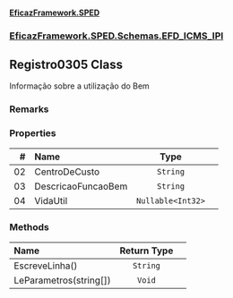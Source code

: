 #### [EficazFramework.SPED](EficazFrameworkSPED.md 'EficazFramework SPED')
### [EficazFramework.SPED.Schemas.EFD_ICMS_IPI](EficazFramework.SPED.Schemas.EFD_ICMS_IPI.md 'EficazFramework.SPED.Schemas.EFD_ICMS_IPI')

## Registro0305 Class

Informação sobre a utilização do Bem

### Remarks
### Properties

| # | Name | Type | |
| ---: | :--- | :---: | :--- |
| 02 | CentroDeCusto | `String` |  |
| 03 | DescricaoFuncaoBem | `String` |  |
| 04 | VidaUtil | `Nullable<Int32>` |  |
### Methods

| Name | Return Type | |
| :--- | :---: | :--- |
| EscreveLinha() | `String` |  |
| LeParametros(string[]) | `Void` |  |
